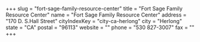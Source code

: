 +++
slug = "fort-sage-family-resource-center"
title = "Fort Sage Family Resource Center"
name = "Fort Sage Family Resource Center"
address = "170 D. S.Hall Street"
cityIndexKey = "city-ca-herlong"
city = "Herlong"
state = "CA"
postal = "96113"
website = ""
phone = "530 827-3007"
fax = ""
+++
